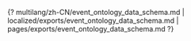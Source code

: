 {? multilang/zh-CN/event_ontology_data_schema.md | localized/exports/event_ontology_data_schema.md | pages/exports/event_ontology_data_schema.md ?}
